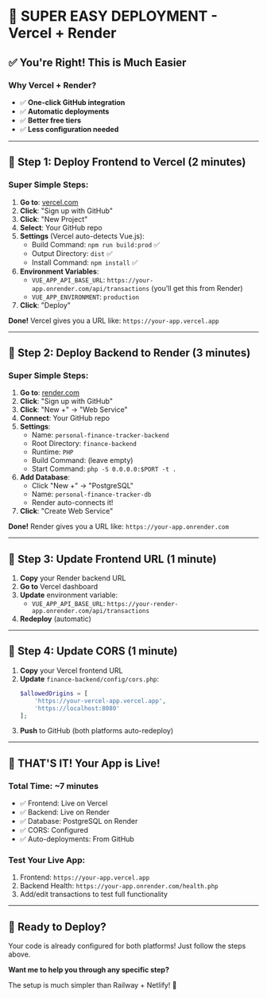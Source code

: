 # 🚀 SUPER EASY DEPLOYMENT - Vercel + Render

## ✅ **You're Right! This is Much Easier**

### **Why Vercel + Render?**
- ✅ **One-click GitHub integration**
- ✅ **Automatic deployments**
- ✅ **Better free tiers**
- ✅ **Less configuration needed**

---

## 🎯 **Step 1: Deploy Frontend to Vercel (2 minutes)**

### **Super Simple Steps:**
1. **Go to**: [vercel.com](https://vercel.com)
2. **Click**: "Sign up with GitHub"
3. **Click**: "New Project"
4. **Select**: Your GitHub repo
5. **Settings** (Vercel auto-detects Vue.js):
   - Build Command: `npm run build:prod` ✅
   - Output Directory: `dist` ✅
   - Install Command: `npm install` ✅
6. **Environment Variables**:
   - `VUE_APP_API_BASE_URL`: `https://your-app.onrender.com/api/transactions` (you'll get this from Render)
   - `VUE_APP_ENVIRONMENT`: `production`
7. **Click**: "Deploy"

**Done!** Vercel gives you a URL like: `https://your-app.vercel.app`

---

## 🎯 **Step 2: Deploy Backend to Render (3 minutes)**

### **Super Simple Steps:**
1. **Go to**: [render.com](https://render.com)
2. **Click**: "Sign up with GitHub"
3. **Click**: "New +" → "Web Service"
4. **Connect**: Your GitHub repo
5. **Settings**:
   - Name: `personal-finance-tracker-backend`
   - Root Directory: `finance-backend`
   - Runtime: `PHP`
   - Build Command: (leave empty)
   - Start Command: `php -S 0.0.0.0:$PORT -t .`
6. **Add Database**:
   - Click "New +" → "PostgreSQL"
   - Name: `personal-finance-tracker-db`
   - Render auto-connects it!
7. **Click**: "Create Web Service"

**Done!** Render gives you a URL like: `https://your-app.onrender.com`

---

## 🎯 **Step 3: Update Frontend URL (1 minute)**

1. **Copy** your Render backend URL
2. **Go to** Vercel dashboard
3. **Update** environment variable:
   - `VUE_APP_API_BASE_URL`: `https://your-render-app.onrender.com/api/transactions`
4. **Redeploy** (automatic)

---

## 🎯 **Step 4: Update CORS (1 minute)**

1. **Copy** your Vercel frontend URL
2. **Update** `finance-backend/config/cors.php`:
   ```php
   $allowedOrigins = [
       'https://your-vercel-app.vercel.app',
       'https://localhost:8080'
   ];
   ```
3. **Push** to GitHub (both platforms auto-redeploy)

---

## 🎉 **THAT'S IT! Your App is Live!**

### **Total Time: ~7 minutes**
- ✅ Frontend: Live on Vercel
- ✅ Backend: Live on Render
- ✅ Database: PostgreSQL on Render
- ✅ CORS: Configured
- ✅ Auto-deployments: From GitHub

### **Test Your Live App:**
1. Frontend: `https://your-app.vercel.app`
2. Backend Health: `https://your-app.onrender.com/health.php`
3. Add/edit transactions to test full functionality

---

## 🚀 **Ready to Deploy?**

Your code is already configured for both platforms! Just follow the steps above.

**Want me to help you through any specific step?** 

The setup is much simpler than Railway + Netlify! 🎯
